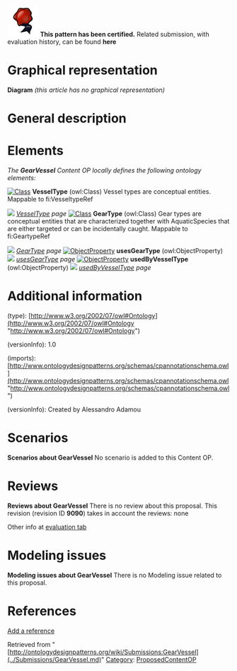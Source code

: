 [![](../images/thumb/b/b5/Certified.png/70px-Certified.png)](../Image/Certified.png.md "Certified.png") __This pattern has been certified.__
Related submission, with evaluation history, can be found __here__





#  Graphical representation


__Diagram__
_(this article has no graphical representation)_



#  General description


  




#  Elements


_The __GearVessel__ Content OP locally defines the following ontology elements:_



[![Class](../../images/thumb/2/27/Class.gif/20px-Class.gif)](../Image/Class.gif.md "Class") __VesselType__ (owl:Class) Vessel types are conceptual entities. 
Mappable to fi:VesseltypeRef 



 [![](../../../../images/thumb/8/87/ArrowRight.gif/11px-ArrowRight.gif)](../Image/ArrowRight.gif.md "ArrowRight.gif") _[VesselType](../Submissions/GearVessel/VesselType.md "Submissions:GearVessel/VesselType") page_
[![Class](../../images/thumb/2/27/Class.gif/20px-Class.gif)](../Image/Class.gif.md "Class") __GearType__ (owl:Class) Gear types are conceptual entities that are characterized together with AquaticSpecies that are either targeted or can be incidentally caught. 
Mappable to fi:GeartypeRef 



 [![](../../../../images/thumb/8/87/ArrowRight.gif/11px-ArrowRight.gif)](../Image/ArrowRight.gif.md "ArrowRight.gif") _[GearType](../Submissions/GearVessel/GearType.md "Submissions:GearVessel/GearType") page_
[![ObjectProperty](../../images/thumb/c/c3/ObjectProperty.gif/20px-ObjectProperty.gif)](../Image/ObjectProperty.gif.md "ObjectProperty") __usesGearType__ (owl:ObjectProperty) 
 [![](../../../../images/thumb/8/87/ArrowRight.gif/11px-ArrowRight.gif)](../Image/ArrowRight.gif.md "ArrowRight.gif") _[usesGearType](../Submissions/GearVessel/usesGearType.md "Submissions:GearVessel/usesGearType") page_
[![ObjectProperty](../../images/thumb/c/c3/ObjectProperty.gif/20px-ObjectProperty.gif)](../Image/ObjectProperty.gif.md "ObjectProperty") __usedByVesselType__ (owl:ObjectProperty) 
 [![](../../../../images/thumb/8/87/ArrowRight.gif/11px-ArrowRight.gif)](../Image/ArrowRight.gif.md "ArrowRight.gif") _[usedByVesselType](../Submissions/GearVessel/usedByVesselType.md "Submissions:GearVessel/usedByVesselType") page_
#  Additional information


(type): [http://www.w3.org/2002/07/owl#Ontology](http://www.w3.org/2002/07/owl#Ontology "http://www.w3.org/2002/07/owl#Ontology")


(versionInfo): 1.0


(imports): [http://www.ontologydesignpatterns.org/schemas/cpannotationschema.owl](http://www.ontologydesignpatterns.org/schemas/cpannotationschema.owl "http://www.ontologydesignpatterns.org/schemas/cpannotationschema.owl")


(versionInfo): Created by Alessandro Adamou



#  Scenarios



__Scenarios about GearVessel__
No scenario is added to this Content OP.




#  Reviews



__Reviews about GearVessel__
There is no review about this proposal.
This revision (revision ID __9090__) takes in account the reviews: none


Other info at [evaluation tab](http://ontologydesignpatterns.org/wiki/index.php?title=Submissions:GearVessel&action=evaluation "http://ontologydesignpatterns.org/wiki/index.php?title=Submissions:GearVessel&action=evaluation")




  




#  Modeling issues



__Modeling issues about GearVessel__
There is no Modeling issue related to this proposal.




  




#  References


[Add a reference](index.php@title=Odp%253AAdd_reference&subject=../Submissions/GearVessel.md "http://ontologydesignpatterns.org/wiki/index.php?title=Odp:Add_reference&subject=Submissions%3AGearVessel")


  






Retrieved from "[http://ontologydesignpatterns.org/wiki/Submissions:GearVessel](../Submissions/GearVessel.md)"
 [Category](http://ontologydesignpatterns.org/wiki/Special:Categories "Special:Categories"): [ProposedContentOP](../Category/ProposedContentOP.md "Category:ProposedContentOP")